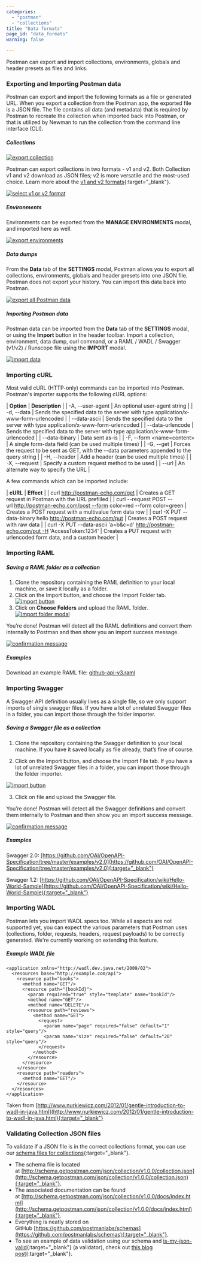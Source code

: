 ```yaml
---
categories:
  - "postman"
  - "collections"
title: "Data formats"
page_id: "data_formats"
warning: false

---
```


Postman can export and import collections, environments, globals and header presets as files and links.

### Exporting and Importing Postman data

Postman can export and import the following formats as a file or generated URL. When you export a collection from the Postman app, the exported file is a JSON file. The file contains all data (and metadata) that is required by Postman to recreate the collection when imported back into Postman, or that is utilized by Newman to run the collection from the command line interface (CLI).

##### **Collections**

[![export collection](https://s3.amazonaws.com/postman-static-getpostman-com/postman-docs/WS-collections-view.png)](https://s3.amazonaws.com/postman-static-getpostman-com/postman-docs/WS-collections-view.png)

Postman can export collections in two formats - v1 and v2\. Both Collection v1 and v2 download as JSON files; v2 is more versatile and the most-used choice. Learn more about the [v1 and v2 formats](http://blog.getpostman.com/2015/06/05/travelogue-of-postman-collection-format-v2/){:target="_blank"}. 

[![select v1 or v2 format](https://s3.amazonaws.com/postman-static-getpostman-com/postman-docs/59163839.png)](https://s3.amazonaws.com/postman-static-getpostman-com/postman-docs/59163839.png)

##### **Environments**

Environments can be exported from the **MANAGE ENVIRONMENTS** modal, and imported here as well.

[![export environments](https://s3.amazonaws.com/postman-static-getpostman-com/postman-docs/59163851.png)](https://s3.amazonaws.com/postman-static-getpostman-com/postman-docs/59163851.png)

##### **Data dumps**

From the **Data** tab of the **SETTINGS** modal, Postman allows you to export all collections, environments, globals and header presets into one JSON file. Postman does not export your history. You can import this data back into Postman.

[![export all Postman data](https://s3.amazonaws.com/postman-static-getpostman-com/postman-docs/WS-data-dumps-export.png)](https://s3.amazonaws.com/postman-static-getpostman-com/postman-docs/WS-data-dumps-export.png)

##### **Importing Postman data**

Postman data can be imported from the **Data** tab of the **SETTINGS** modal, or using the **Import** button in the header toolbar. Import a collection, environment, data dump, curl command, or a RAML / WADL / Swagger (v1/v2) / Runscope file using the **IMPORT** modal.

[![import data](https://s3.amazonaws.com/postman-static-getpostman-com/postman-docs/WS-import-data.png)](https://s3.amazonaws.com/postman-static-getpostman-com/postman-docs/WS-import-data.png)

### Importing cURL

Most valid cURL (HTTP-only) commands can be imported into Postman. Postman's importer supports the following cURL options:

| **Option**    | **Description**  |
| -A, --user-agent <string> | An optional user-agent string |
| -d, --data <string>   | Sends the specified data to the server with type application/x-www-form-urlencoded |
| --data-ascii <string>   | Sends the specified data to the server with type application/x-www-form-urlencoded |
| --data-urlencode <string>   | Sends the specified data to the server with type application/x-www-form-urlencoded |
| --data-binary <string>   | Data sent as-is |
| -F, --form <name=content>   | A single form-data field (can be used multiple times) |
| -G, --get   | Forces the request to be sent as GET, with the --data parameters appended to the query string |
| -H, --header <string>  | Add a header (can be used multiple times) |
| -X, --request <string>  | Specify a custom request method to be used |
| --url <string>  | An alternate way to specify the URL |

A few commands which can be imported include:

| **cURL**     | **Effect**  |
| curl http://postman-echo.com/get | Creates a GET request in Postman with the URL prefilled |
| curl --request POST --url http://postman-echo.com/post --form color=red --form color=green | Creates a POST request with a multivalue form data row |
| curl -X PUT --data-binary hello http://postman-echo.com/put | Creates a POST request with raw data |
| curl -X PUT --data-ascii 'a=b&c=d' http://postman-echo.com/put -H 'AccessToken:1234' | Creates a PUT request with urlencoded form data, and a custom header |

### Importing RAML

##### **Saving a RAML folder as a collection**

   1.  Clone the repository containing the RAML definition to your local machine, or save it locally as a folder.
   2.  Click on the Import button, and choose the Import Folder tab. 
      [![import button](https://s3.amazonaws.com/postman-static-getpostman-com/postman-docs/WS-collections-view-raml-1a.png)](https://s3.amazonaws.com/postman-static-getpostman-com/postman-docs/WS-collections-view-raml-1a.png)
   3.  Click on **Choose Folders** and upload the RAML folder.
      [![import folder modal](https://www.getpostman.com/img/v1/docs/importing_folders/importing_folders_2.png)](https://www.getpostman.com/img/v1/docs/importing_folders/importing_folders_2.png)
    
   You’re done! Postman will detect all the RAML definitions and convert them internally to Postman and then show you an import success message.
    
 [![confirmation message](https://s3.amazonaws.com/postman-static-getpostman-com/postman-docs/WS-data-format-raml-2a.png)](https://s3.amazonaws.com/postman-static-getpostman-com/postman-docs/WS-data-format-raml-2a.png)

##### **Examples**

Download an example RAML file: [github-api-v3.raml](https://s3.amazonaws.com/postman-static-getpostman-com/postman-docs/github-api-v3.raml)

### Importing Swagger

A Swagger API definition usually lives as a single file, so we only support imports of single swagger files. If you have a lot of unrelated Swagger files in a folder, you can import those through the folder importer.

##### **Saving a Swagger file as a collection**

   1.  Clone the repository containing the Swagger definition to your local machine. If you have it saved locally as file already, that’s fine of course.  

   2.  Click on the Import button, and choose the Import File tab. If you have a lot of unrelated Swagger files in a folder, you can import those through the folder importer. 

 [![import button](https://s3.amazonaws.com/postman-static-getpostman-com/postman-docs/WS-collections-view-raml-1a.png)](https://s3.amazonaws.com/postman-static-getpostman-com/postman-docs/WS-collections-view-raml-1a.png)

   3.  Click on file and upload the Swagger file.

  You’re done! Postman will detect all the Swagger definitions and convert them internally to Postman and then show you an import success message.

[![confirmation message](https://s3.amazonaws.com/postman-static-getpostman-com/postman-docs/WS-data-format-raml-2a.png)](https://s3.amazonaws.com/postman-static-getpostman-com/postman-docs/WS-data-format-raml-2a.png)

##### **Examples**

  Swagger 2.0: [https://github.com/OAI/OpenAPI-Specification/tree/master/examples/v2.0](https://github.com/OAI/OpenAPI-Specification/tree/master/examples/v2.0){:target="_blank"}

  Swagger 1.2: [https://github.com/OAI/OpenAPI-Specification/wiki/Hello-World-Sample](https://github.com/OAI/OpenAPI-Specification/wiki/Hello-World-Sample){:target="_blank"}

### Importing WADL

Postman lets you import WADL specs too. While all aspects are not supported yet, you can expect the various parameters that Postman uses (collections, folder, requests, headers, request payloads) to be correctly generated. We're currently working on extending this feature.

##### **Example WADL file**

```
<application xmlns="http://wadl.dev.java.net/2009/02">
  <resources base="http://example.com/api">
    <resource path="books">
      <method name="GET"/>
      <resource path="{bookId}">
        <param required="true" style="template" name="bookId"/>
        <method name="GET"/>
        <method name="DELETE"/>
        <resource path="reviews">
          <method name="GET">
            <request>
              <param name="page" required="false" default="1" style="query"/>
              <param name="size" required="false" default="20" style="query"/>
            </request>
          </method>
        </resource>
      </resource>
    </resource>
    <resource path="readers">
      <method name="GET"/>
    </resource>
  </resources>
</application>
```

Taken from [http://www.nurkiewicz.com/2012/01/gentle-introduction-to-wadl-in-java.html](http://www.nurkiewicz.com/2012/01/gentle-introduction-to-wadl-in-java.html){:target="_blank"}

### Validating Collection JSON files

To validate if a JSON file is in the correct collections format, you can use our [schema files for collections](http://schema.getpostman.com/){:target="_blank"}.

* The schema file is located at [http://schema.getpostman.com/json/collection/v1.0.0/collection.json](http://schema.getpostman.com/json/collection/v1.0.0/collection.json){:target="_blank"}.
* The associated documentation can be found at [http://schema.getpostman.com/json/collection/v1.0.0/docs/index.html](http://schema.getpostman.com/json/collection/v1.0.0/docs/index.html){:target="_blank"}.
* Everything is neatly stored on GitHub [https://github.com/postmanlabs/schemas](https://github.com/postmanlabs/schemas){:target="_blank"}.
* To see an example of data validation using our schema and [is-my-json-valid](https://github.com/mafintosh/is-my-json-valid){:target="_blank"} (a validator), check out [this blog post](http://blog.getpostman.com/2015/07/02/introducing-postman-collection-format-schema/){:target="_blank"}.
